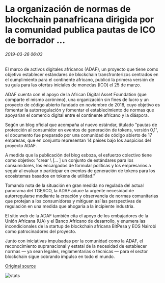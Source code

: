 # La organización de normas de blockchain panafricana dirigida por la comunidad publica pautas de ICO de borrador ...

###### 2019-03-26 06:03

El marco de activos digitales africanos (ADAF), un proyecto que tiene como objetivo establecer estándares de blockchain transfronterizos centrados en el cumplimiento para el continente africano, publicó la primera versión de su guía para las ofertas iniciales de monedas (ICO) el 25 de marzo.

ADAF cuenta con el apoyo de la African Digital Asset Foundation (que comparte el mismo acrónimo), una organización sin fines de lucro y un proyecto de código abierto fundado en noviembre de 2018, cuyo objetivo es fomentar la autorregulación y fomentar el establecimiento de normas que apoyarían el comercio digital entre el continente africano y la diáspora.

Según un blog oficial que acompaña al nuevo estándar, titulado "pautas de protección al consumidor en eventos de generación de tokens, versión 0,1", el documento fue preparado por una comunidad de código abierto de 17 empresas, que en conjunto representan 14 países bajo los auspicios del proyecto ADAF.

A medida que la publicación del blog esboza, el esfuerzo colectivo tiene como objetivo: "crear \ [... \] un conjunto de estándares para los consumidores, los encargados de formular políticas y los empresarios a seguir al evaluar o participar en eventos de generación de tokens para los ecosistemas basados en tokens de utilidad."

Tomando nota de la situación en gran medida no regulada del actual panorama del TGE/ICO, la ADAF aduce la urgente necesidad de autorregularse mediante la creación y observancia de normas comunitarias que protejan a los consumidores y mitiguen así las perspectivas de regulación en una medida que ahogaría a la incipiente industria.

El sitio web de la ADAF también cita el apoyo de los embajadores de la Unión Africana (UA) y el Banco Africano de desarrollo, y enumera las incondicionales de la startup de blockchain africana BitPesa y EOS Nairobi como patrocinadores del proyecto.

Junto con iniciativas impulsadas por la comunidad como la ADAF, el reconocimiento supranacional y estatal de la necesidad de establecer normas — ya sean legales, reglamentarias o técnicas — para el sector blockchain sigue cobrando impulso en todo el mundo.

[Original source](https://cointelegraph.com/news/community-led-pan-african-blockchain-standards-org-publishes-draft-ico-guidelines)

![stats](https://c.statcounter.com/11760860/0/a89fa40b/1/ "stats")
